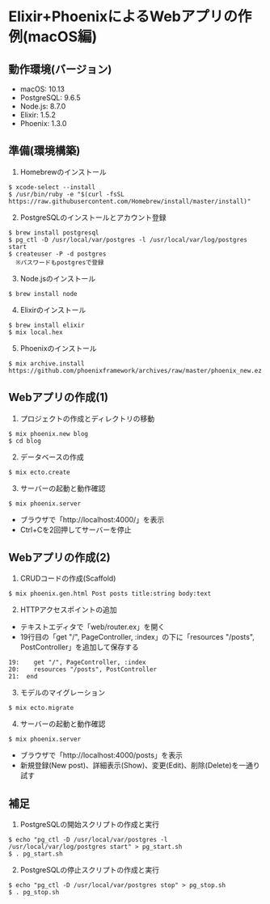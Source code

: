 # Elixir+PhoenixによるWebアプリの作例(macOS編)

## 動作環境(バージョン)
- macOS: 10.13
- PostgreSQL: 9.6.5
- Node.js: 8.7.0
- Elixir: 1.5.2
- Phoenix: 1.3.0

## 準備(環境構築)

1. Homebrewのインストール
```
$ xcode-select --install
$ /usr/bin/ruby -e "$(curl -fsSL https://raw.githubusercontent.com/Homebrew/install/master/install)"
```

2. PostgreSQLのインストールとアカウント登録
```
$ brew install postgresql
$ pg_ctl -D /usr/local/var/postgres -l /usr/local/var/log/postgres start
$ createuser -P -d postgres
  ※パスワードもpostgresで登録
```

3. Node.jsのインストール
```
$ brew install node
```

4. Elixirのインストール
```
$ brew install elixir
$ mix local.hex
```

5. Phoenixのインストール
```
$ mix archive.install https://github.com/phoenixframework/archives/raw/master/phoenix_new.ez
```

## Webアプリの作成(1)

1. プロジェクトの作成とディレクトリの移動
```
$ mix phoenix.new blog
$ cd blog
```

2. データベースの作成
```
$ mix ecto.create
```

3. サーバーの起動と動作確認
```
$ mix phoenix.server
```
  - ブラウザで「http://localhost:4000/」を表示
  - Ctrl+Cを2回押してサーバーを停止


## Webアプリの作成(2)

1. CRUDコードの作成(Scaffold)
```
$ mix phoenix.gen.html Post posts title:string body:text
```

2. HTTPアクセスポイントの追加
  - テキストエディタで「web/router.ex」を開く
  - 19行目の「get "/", PageController, :index」の下に「resources "/posts", PostController」を追加して保存する
```
19:    get "/", PageController, :index
20:    resources "/posts", PostController
21:  end
```

3. モデルのマイグレーション
```
$ mix ecto.migrate
```

4. サーバーの起動と動作確認
```
$ mix phoenix.server
```
  - ブラウザで「http://localhost:4000/posts」を表示
  - 新規登録(New post)、詳細表示(Show)、変更(Edit)、削除(Delete)を一通り試す


## 補足

1. PostgreSQLの開始スクリプトの作成と実行
```
$ echo "pg_ctl -D /usr/local/var/postgres -l /usr/local/var/log/postgres start" > pg_start.sh
$ . pg_start.sh
```

2. PostgreSQLの停止スクリプトの作成と実行
```
$ echo "pg_ctl -D /usr/local/var/postgres stop" > pg_stop.sh
$ . pg_stop.sh
```
